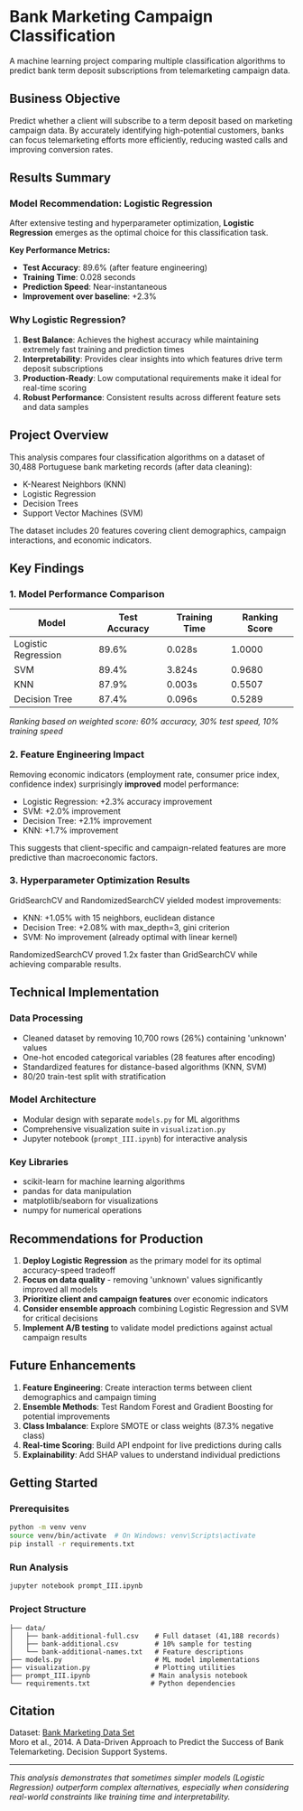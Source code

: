 # Bank Marketing Campaign Classification

A machine learning project comparing multiple classification algorithms to predict bank term deposit subscriptions from telemarketing campaign data.

## Business Objective

Predict whether a client will subscribe to a term deposit based on marketing campaign data. By accurately identifying high-potential customers, banks can focus telemarketing efforts more efficiently, reducing wasted calls and improving conversion rates.

## Results Summary

### Model Recommendation: **Logistic Regression**

After extensive testing and hyperparameter optimization, **Logistic Regression** emerges as the optimal choice for this classification task.

**Key Performance Metrics:**
- **Test Accuracy**: 89.6% (after feature engineering)
- **Training Time**: 0.028 seconds
- **Prediction Speed**: Near-instantaneous
- **Improvement over baseline**: +2.3%

### Why Logistic Regression?

1. **Best Balance**: Achieves the highest accuracy while maintaining extremely fast training and prediction times
2. **Interpretability**: Provides clear insights into which features drive term deposit subscriptions
3. **Production-Ready**: Low computational requirements make it ideal for real-time scoring
4. **Robust Performance**: Consistent results across different feature sets and data samples

## Project Overview

This analysis compares four classification algorithms on a dataset of 30,488 Portuguese bank marketing records (after data cleaning):

- K-Nearest Neighbors (KNN)
- Logistic Regression
- Decision Trees
- Support Vector Machines (SVM)

The dataset includes 20 features covering client demographics, campaign interactions, and economic indicators.

## Key Findings

### 1. Model Performance Comparison

| Model | Test Accuracy | Training Time | Ranking Score |
|-------|--------------|---------------|---------------|
| Logistic Regression | 89.6% | 0.028s | 1.0000 |
| SVM | 89.4% | 3.824s | 0.9680 |
| KNN | 87.9% | 0.003s | 0.5507 |
| Decision Tree | 87.4% | 0.096s | 0.5289 |

*Ranking based on weighted score: 60% accuracy, 30% test speed, 10% training speed*

### 2. Feature Engineering Impact

Removing economic indicators (employment rate, consumer price index, confidence index) surprisingly **improved** model performance:
- Logistic Regression: +2.3% accuracy improvement
- SVM: +2.0% improvement  
- Decision Tree: +2.1% improvement
- KNN: +1.7% improvement

This suggests that client-specific and campaign-related features are more predictive than macroeconomic factors.

### 3. Hyperparameter Optimization Results

GridSearchCV and RandomizedSearchCV yielded modest improvements:
- KNN: +1.05% with 15 neighbors, euclidean distance
- Decision Tree: +2.08% with max_depth=3, gini criterion
- SVM: No improvement (already optimal with linear kernel)

RandomizedSearchCV proved 1.2x faster than GridSearchCV while achieving comparable results.

## Technical Implementation

### Data Processing
- Cleaned dataset by removing 10,700 rows (26%) containing 'unknown' values
- One-hot encoded categorical variables (28 features after encoding)
- Standardized features for distance-based algorithms (KNN, SVM)
- 80/20 train-test split with stratification

### Model Architecture
- Modular design with separate `models.py` for ML algorithms
- Comprehensive visualization suite in `visualization.py`
- Jupyter notebook (`prompt_III.ipynb`) for interactive analysis

### Key Libraries
- scikit-learn for machine learning algorithms
- pandas for data manipulation
- matplotlib/seaborn for visualizations
- numpy for numerical operations

## Recommendations for Production

1. **Deploy Logistic Regression** as the primary model for its optimal accuracy-speed tradeoff
2. **Focus on data quality** - removing 'unknown' values significantly improved all models
3. **Prioritize client and campaign features** over economic indicators
4. **Consider ensemble approach** combining Logistic Regression and SVM for critical decisions
5. **Implement A/B testing** to validate model predictions against actual campaign results

## Future Enhancements

1. **Feature Engineering**: Create interaction terms between client demographics and campaign timing
2. **Ensemble Methods**: Test Random Forest and Gradient Boosting for potential improvements
3. **Class Imbalance**: Explore SMOTE or class weights (87.3% negative class)
4. **Real-time Scoring**: Build API endpoint for live predictions during calls
5. **Explainability**: Add SHAP values to understand individual predictions

## Getting Started

### Prerequisites
```bash
python -m venv venv
source venv/bin/activate  # On Windows: venv\Scripts\activate
pip install -r requirements.txt
```

### Run Analysis
```bash
jupyter notebook prompt_III.ipynb
```

### Project Structure
```
├── data/
│   ├── bank-additional-full.csv    # Full dataset (41,188 records)
│   ├── bank-additional.csv         # 10% sample for testing
│   └── bank-additional-names.txt   # Feature descriptions
├── models.py                       # ML model implementations
├── visualization.py                # Plotting utilities
├── prompt_III.ipynb               # Main analysis notebook
└── requirements.txt               # Python dependencies
```

## Citation

Dataset: [Bank Marketing Data Set](https://archive.ics.uci.edu/ml/datasets/bank+marketing)  
Moro et al., 2014. A Data-Driven Approach to Predict the Success of Bank Telemarketing. Decision Support Systems.

---

*This analysis demonstrates that sometimes simpler models (Logistic Regression) outperform complex alternatives, especially when considering real-world constraints like training time and interpretability.*
